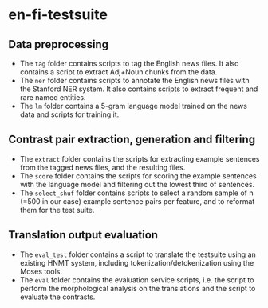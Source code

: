 # en-fi-testsuite

## Data preprocessing

* The `tag` folder contains scripts to tag the English news files. It also contains a script to extract Adj+Noun chunks from the data.
* The `ner` folder contains scripts to annotate the English news files with the Stanford NER system. It also contains scripts to extract frequent and rare named entities.
* The `lm` folder contains a 5-gram language model trained on the news data and scripts for training it.

## Contrast pair extraction, generation and filtering

* The `extract` folder contains the scripts for extracting example sentences from the tagged news files, and the resulting files.
* The `score` folder contains the scripts for scoring the example sentences with the language model and filtering out the lowest third of sentences.
* The `select_shuf` folder contains scripts to select a random sample of n (=500 in our case) example sentence pairs per feature, and to reformat them for the test suite.

## Translation output evaluation

* The `eval_test` folder contains a script to translate the testsuite using an existing HNMT system, including tokenization/detokenization using the Moses tools.
* The `eval` folder contains the evaluation service scripts, i.e. the script to perform the morphological analysis on the translations and the script to evaluate the contrasts.
